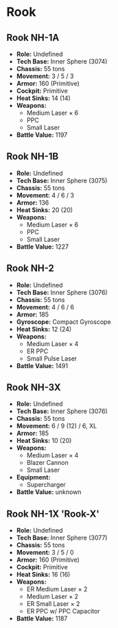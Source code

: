 # Rook
## Rook NH-1A
- **Role:** Undefined
- **Tech Base:** Inner Sphere (3074)
- **Chassis:** 55 tons
- **Movement:** 3 / 5 / 3
- **Armor:** 160 (Primitive)
- **Cockpit:** Primitive
- **Heat Sinks:** 14 (14)
- **Weapons:**
  - Medium Laser × 6
  - PPC
  - Small Laser
- **Battle Value:** 1197

## Rook NH-1B
- **Role:** Undefined
- **Tech Base:** Inner Sphere (3075)
- **Chassis:** 55 tons
- **Movement:** 4 / 6 / 3
- **Armor:** 136
- **Heat Sinks:** 20 (20)
- **Weapons:**
  - Medium Laser × 6
  - PPC
  - Small Laser
- **Battle Value:** 1227

## Rook NH-2
- **Role:** Undefined
- **Tech Base:** Inner Sphere (3076)
- **Chassis:** 55 tons
- **Movement:** 4 / 6 / 6
- **Armor:** 185
- **Gyroscope:** Compact Gyroscope
- **Heat Sinks:** 12 (24)
- **Weapons:**
  - Medium Laser × 4
  - ER PPC
  - Small Pulse Laser
- **Battle Value:** 1491

## Rook NH-3X
- **Role:** Undefined
- **Tech Base:** Inner Sphere (3076)
- **Chassis:** 55 tons
- **Movement:** 6 / 9 (12) / 6, XL
- **Armor:** 185
- **Heat Sinks:** 10 (20)
- **Weapons:**
  - Medium Laser × 4
  - Blazer Cannon
  - Small Laser
- **Equipment:**
  - Supercharger
- **Battle Value:** unknown

## Rook NH-1X 'Rook-X'
- **Role:** Undefined
- **Tech Base:** Inner Sphere (3077)
- **Chassis:** 55 tons
- **Movement:** 3 / 5 / 0
- **Armor:** 160 (Primitive)
- **Cockpit:** Primitive
- **Heat Sinks:** 16 (16)
- **Weapons:**
  - ER Medium Laser × 2
  - Medium Laser × 2
  - ER Small Laser × 2
  - ER PPC w/ PPC Capacitor
- **Battle Value:** 1187

